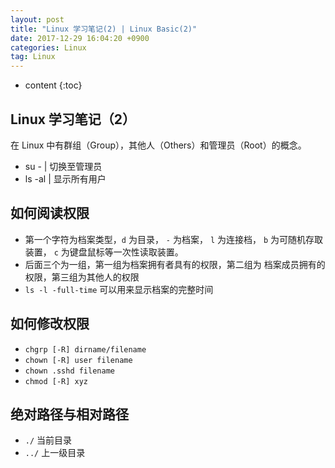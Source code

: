 ```yaml
---
layout: post
title: "Linux 学习笔记(2) | Linux Basic(2)"
date: 2017-12-29 16:04:20 +0900
categories: Linux
tag: Linux
---
```


* content
{:toc}



Linux 学习笔记（2）
-------
在 Linux 中有群组（Group），其他人（Others）和管理员（Root）的概念。

* su - | 切换至管理员
* ls -al | 显示所有用户


如何阅读权限
------
* 第一个字符为档案类型，`d` 为目录， `-` 为档案， `l` 为连接档， `b` 为可随机存取装置， `c` 为键盘鼠标等一次性读取装置。
* 后面三个为一组，第一组为档案拥有者具有的权限，第二组为 档案成员拥有的权限，第三组为其他人的权限
* `ls -l -full-time` 可以用来显示档案的完整时间


如何修改权限
------
* `chgrp [-R] dirname/filename` 
* `chown [-R] user filename`
* `chown .sshd filename`
* `chmod [-R] xyz`


绝对路径与相对路径
------
* `./` 当前目录
* `../` 上一级目录
